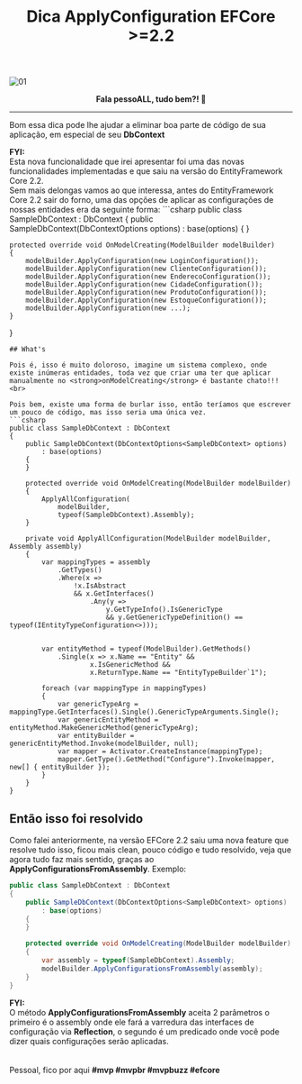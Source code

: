﻿---
title: "Dica ApplyConfiguration EFCore >=2.2"
comments: true
excerpt_separator: "Ler mais"
categories:
  - Dica
toc: true
toc_label: "Começando"
---

![01]({{site.url}}{{site.baseurl}}/assets/images/dicas/dicaapplyconfiguration.png)

<center><strong>Fala pessoALL, tudo bem?! 👊</strong></center>
<hr>


Bom essa dica pode lhe ajudar a eliminar boa parte de código de sua aplicação, em especial de seu **DbContext**
<br>
<div class="notice--warning">
<strong>FYI:</strong><br>
Esta nova funcionalidade que irei apresentar foi uma das novas funcionalidades implementadas e que saiu na versão do EntityFramework Core 2.2.
</div>
Sem mais delongas vamos ao que interessa, antes do EntityFramework Core 2.2 sair do forno, uma das opções de aplicar as configurações de nossas entidades era da seguinte forma:
```csharp
public class SampleDbContext : DbContext
{
    public SampleDbContext(DbContextOptions<SampleDbContext> options)
        : base(options)
    {
    }

    protected override void OnModelCreating(ModelBuilder modelBuilder)
    {
        modelBuilder.ApplyConfiguration(new LoginConfiguration());
        modelBuilder.ApplyConfiguration(new ClienteConfiguration());
        modelBuilder.ApplyConfiguration(new EnderecoConfiguration());
        modelBuilder.ApplyConfiguration(new CidadeConfiguration());
        modelBuilder.ApplyConfiguration(new ProdutoConfiguration());
        modelBuilder.ApplyConfiguration(new EstoqueConfiguration());
        modelBuilder.ApplyConfiguration(new ...);
    }
}
```
## What's

Pois é, isso é muito doloroso, imagine um sistema complexo, onde existe inúmeras entidades, toda vez que criar uma ter que aplicar manualmente no <strong>onModelCreating</strong> é bastante chato!!!<br>

Pois bem, existe uma forma de burlar isso, então teríamos que escrever um pouco de código, mas isso seria uma única vez.
```csharp
public class SampleDbContext : DbContext
{
    public SampleDbContext(DbContextOptions<SampleDbContext> options)
        : base(options)
    {
    }

    protected override void OnModelCreating(ModelBuilder modelBuilder)
    {
        ApplyAllConfiguration(
            modelBuilder, 
            typeof(SampleDbContext).Assembly);
    }

    private void ApplyAllConfiguration(ModelBuilder modelBuilder, Assembly assembly)
    {
        var mappingTypes = assembly
            .GetTypes()
            .Where(x =>
                !x.IsAbstract
                && x.GetInterfaces()
                    .Any(y =>
                        y.GetTypeInfo().IsGenericType
                        && y.GetGenericTypeDefinition() == typeof(IEntityTypeConfiguration<>)));


        var entityMethod = typeof(ModelBuilder).GetMethods()
            .Single(x => x.Name == "Entity" &&
                    x.IsGenericMethod &&
                    x.ReturnType.Name == "EntityTypeBuilder`1");

        foreach (var mappingType in mappingTypes)
        {
            var genericTypeArg = mappingType.GetInterfaces().Single().GenericTypeArguments.Single();
            var genericEntityMethod = entityMethod.MakeGenericMethod(genericTypeArg);
            var entityBuilder = genericEntityMethod.Invoke(modelBuilder, null);
            var mapper = Activator.CreateInstance(mappingType);
            mapper.GetType().GetMethod("Configure").Invoke(mapper, new[] { entityBuilder });
        }
    }
}
```
## Então isso foi resolvido
Como falei anteriormente, na versão EFCore 2.2 saiu uma nova feature que resolve tudo isso, ficou mais clean, 
pouco código e tudo resolvido, veja que agora tudo faz mais sentido, graças ao <strong>ApplyConfigurationsFromAssembly</strong>.
Exemplo:
```csharp
public class SampleDbContext : DbContext
{
    public SampleDbContext(DbContextOptions<SampleDbContext> options)
        : base(options)
    {
    }

    protected override void OnModelCreating(ModelBuilder modelBuilder)
    {
        var assembly = typeof(SampleDbContext).Assembly;
        modelBuilder.ApplyConfigurationsFromAssembly(assembly);
    }
}
```
<div class="notice--warning">
<strong>FYI:</strong><br>
O método <strong>ApplyConfigurationsFromAssembly</strong> aceita 2 parâmetros o primeiro é o assembly onde ele fará a varredura das interfaces de configuração via <Strong>Reflection</Strong>, o segundo é um predicado onde você pode dizer quais configurações serão aplicadas.
</div>
<br><br> 
Pessoal, fico por aqui <strong>#mvp #mvpbr #mvpbuzz #efcore</strong>
